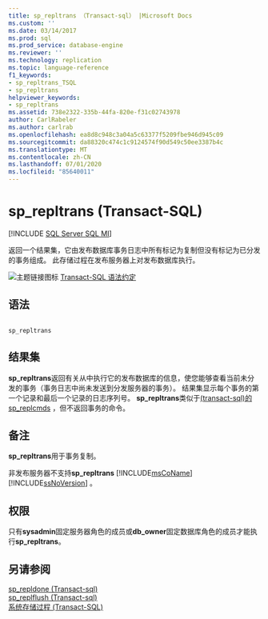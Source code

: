 ```yaml
---
title: sp_repltrans （Transact-sql） |Microsoft Docs
ms.custom: ''
ms.date: 03/14/2017
ms.prod: sql
ms.prod_service: database-engine
ms.reviewer: ''
ms.technology: replication
ms.topic: language-reference
f1_keywords:
- sp_repltrans_TSQL
- sp_repltrans
helpviewer_keywords:
- sp_repltrans
ms.assetid: 738e2322-335b-44fa-820e-f31c02743978
author: CarlRabeler
ms.author: carlrab
ms.openlocfilehash: ea8d8c948c3a04a5c63377f5209fbe946d945c09
ms.sourcegitcommit: da88320c474c1c9124574f90d549c50ee3387b4c
ms.translationtype: MT
ms.contentlocale: zh-CN
ms.lasthandoff: 07/01/2020
ms.locfileid: "85640011"
---
```

# <a name="sp_repltrans-transact-sql"></a>sp_repltrans (Transact-SQL)
[!INCLUDE [SQL Server SQL MI](../../includes/applies-to-version/sql-asdbmi.md)]

  返回一个结果集，它由发布数据库事务日志中所有标记为复制但没有标记为已分发的事务组成。 此存储过程在发布服务器上对发布数据库执行。  
  
 ![主题链接图标](../../database-engine/configure-windows/media/topic-link.gif "“主题链接”图标") [Transact-SQL 语法约定](../../t-sql/language-elements/transact-sql-syntax-conventions-transact-sql.md)  
  
## <a name="syntax"></a>语法  
  
```  
  
sp_repltrans  
```  
  
## <a name="result-sets"></a>结果集  
 **sp_repltrans**返回有关从中执行它的发布数据库的信息，使您能够查看当前未分发的事务（事务日志中尚未发送到分发服务器的事务）。 结果集显示每个事务的第一个记录和最后一个记录的日志序列号。 **sp_repltrans**类似于[&#40;transact-sql&#41;的 sp_replcmds](../../relational-databases/system-stored-procedures/sp-replcmds-transact-sql.md) ，但不返回事务的命令。  
  
## <a name="remarks"></a>备注  
 **sp_repltrans**用于事务复制。  
  
 非发布服务器不支持**sp_repltrans** [!INCLUDE[msCoName](../../includes/msconame-md.md)] [!INCLUDE[ssNoVersion](../../includes/ssnoversion-md.md)] 。  
  
## <a name="permissions"></a>权限  
 只有**sysadmin**固定服务器角色的成员或**db_owner**固定数据库角色的成员才能执行**sp_repltrans**。  
  
## <a name="see-also"></a>另请参阅  
 [sp_repldone &#40;Transact-sql&#41;](../../relational-databases/system-stored-procedures/sp-repldone-transact-sql.md)   
 [sp_replflush &#40;Transact-sql&#41;](../../relational-databases/system-stored-procedures/sp-replflush-transact-sql.md)   
 [系统存储过程 (Transact-SQL)](../../relational-databases/system-stored-procedures/system-stored-procedures-transact-sql.md)  
  
  
